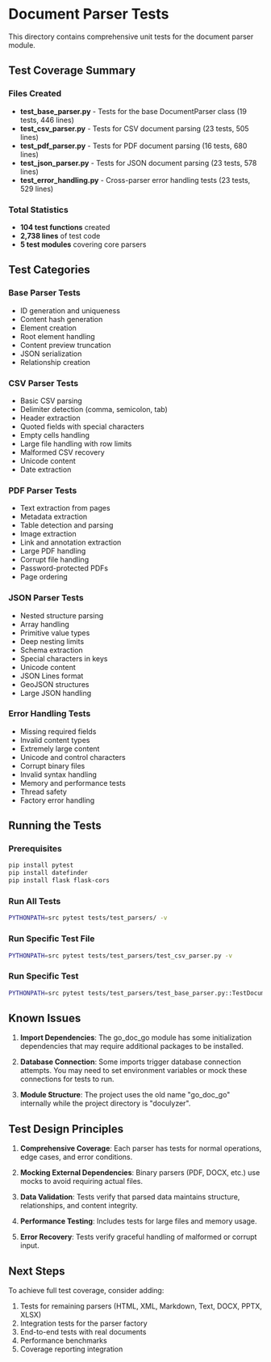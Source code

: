 # Document Parser Tests

This directory contains comprehensive unit tests for the document parser module.

## Test Coverage Summary

### Files Created
- **test_base_parser.py** - Tests for the base DocumentParser class (19 tests, 446 lines)
- **test_csv_parser.py** - Tests for CSV document parsing (23 tests, 505 lines)
- **test_pdf_parser.py** - Tests for PDF document parsing (16 tests, 680 lines)
- **test_json_parser.py** - Tests for JSON document parsing (23 tests, 578 lines)
- **test_error_handling.py** - Cross-parser error handling tests (23 tests, 529 lines)

### Total Statistics
- **104 test functions** created
- **2,738 lines** of test code
- **5 test modules** covering core parsers

## Test Categories

### Base Parser Tests
- ID generation and uniqueness
- Content hash generation
- Element creation
- Root element handling
- Content preview truncation
- JSON serialization
- Relationship creation

### CSV Parser Tests
- Basic CSV parsing
- Delimiter detection (comma, semicolon, tab)
- Header extraction
- Quoted fields with special characters
- Empty cells handling
- Large file handling with row limits
- Malformed CSV recovery
- Unicode content
- Date extraction

### PDF Parser Tests
- Text extraction from pages
- Metadata extraction
- Table detection and parsing
- Image extraction
- Link and annotation extraction
- Large PDF handling
- Corrupt file handling
- Password-protected PDFs
- Page ordering

### JSON Parser Tests
- Nested structure parsing
- Array handling
- Primitive value types
- Deep nesting limits
- Schema extraction
- Special characters in keys
- Unicode content
- JSON Lines format
- GeoJSON structures
- Large JSON handling

### Error Handling Tests
- Missing required fields
- Invalid content types
- Extremely large content
- Unicode and control characters
- Corrupt binary files
- Invalid syntax handling
- Memory and performance tests
- Thread safety
- Factory error handling

## Running the Tests

### Prerequisites
```bash
pip install pytest
pip install datefinder
pip install flask flask-cors
```

### Run All Tests
```bash
PYTHONPATH=src pytest tests/test_parsers/ -v
```

### Run Specific Test File
```bash
PYTHONPATH=src pytest tests/test_parsers/test_csv_parser.py -v
```

### Run Specific Test
```bash
PYTHONPATH=src pytest tests/test_parsers/test_base_parser.py::TestDocumentParser::test_generate_id -v
```

## Known Issues

1. **Import Dependencies**: The go_doc_go module has some initialization dependencies that may require additional packages to be installed.

2. **Database Connection**: Some imports trigger database connection attempts. You may need to set environment variables or mock these connections for tests to run.

3. **Module Structure**: The project uses the old name "go_doc_go" internally while the project directory is "doculyzer".

## Test Design Principles

1. **Comprehensive Coverage**: Each parser has tests for normal operations, edge cases, and error conditions.

2. **Mocking External Dependencies**: Binary parsers (PDF, DOCX, etc.) use mocks to avoid requiring actual files.

3. **Data Validation**: Tests verify that parsed data maintains structure, relationships, and content integrity.

4. **Performance Testing**: Includes tests for large files and memory usage.

5. **Error Recovery**: Tests verify graceful handling of malformed or corrupt input.

## Next Steps

To achieve full test coverage, consider adding:
1. Tests for remaining parsers (HTML, XML, Markdown, Text, DOCX, PPTX, XLSX)
2. Integration tests for the parser factory
3. End-to-end tests with real documents
4. Performance benchmarks
5. Coverage reporting integration